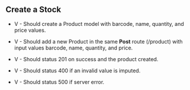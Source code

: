 ## Create a Stock

- V - Should create a Product model with barcode, name, quantity, and price values.

- V - Should add a new Product in the same **Post** route (/product) with input values barcode, name, quantity, and price.

- V - Should status 201 on success and the product created.

- V - Should status 400 if an invalid value is imputed.

- V - Should status 500 if server error.

